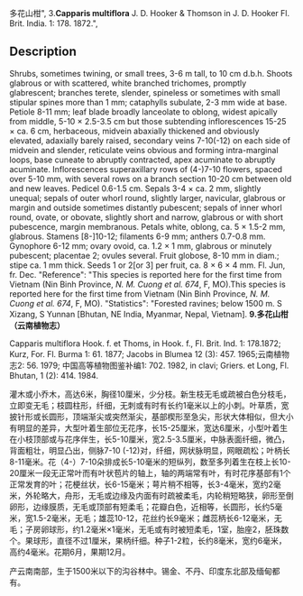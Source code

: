 多花山柑",
3.**Capparis multiflora** J. D. Hooker & Thomson in J. D. Hooker Fl. Brit. India. 1: 178. 1872.",

## Description
Shrubs, sometimes twining, or small trees, 3-6 m tall, to 10 cm d.b.h. Shoots glabrous or with scattered, white branched trichomes, promptly glabrescent; branches terete, slender, spineless or sometimes with small stipular spines more than 1 mm; cataphylls subulate, 2-3 mm wide at base. Petiole 8-11 mm; leaf blade broadly lanceolate to oblong, widest apically from middle, 5-10 × 2.5-3.5 cm but those subtending inflorescences 15-25 × ca. 6 cm, herbaceous, midvein abaxially thickened and obviously elevated, adaxially barely raised, secondary veins 7-10(-12) on each side of midvein and slender, reticulate veins obvious and forming intra-marginal loops, base cuneate to abruptly contracted, apex acuminate to abruptly acuminate. Inflorescences superaxillary rows of (4-)7-10 flowers, spaced over 5-10 mm, with several rows on a branch section 10-20 cm between old and new leaves. Pedicel 0.6-1.5 cm. Sepals 3-4 × ca. 2 mm, slightly unequal; sepals of outer whorl round, slightly larger, navicular, glabrous or margin and outside sometimes distantly pubescent; sepals of inner whorl round, ovate, or obovate, slightly short and narrow, glabrous or with short pubescence, margin membranous. Petals white, oblong, ca. 5 × 1.5-2 mm, glabrous. Stamens [8-]10-12; filaments 6-9 mm; anthers 0.7-0.8 mm. Gynophore 6-12 mm; ovary ovoid, ca. 1.2 × 1 mm, glabrous or minutely pubescent; placentae 2; ovules several. Fruit globose, 8-10 mm in diam.; stipe ca. 1 mm thick. Seeds 1 or 2[or 3] per fruit, ca. 8 × 6 × 4 mm. Fl. Jun, fr. Dec.
  "Reference": "This species is reported here for the first time from Vietnam (Nin Binh Province, *N. M. Cuong et al. 674*, F, MO).This species is reported here for the first time from Vietnam (Nin Binh Province, *N. M. Cuong et al. 674*, F, MO).
  "Statistics": "Forested ravines; below 1500 m. S Xizang, S Yunnan [Bhutan, NE India, Myanmar, Nepal, Vietnam].
**9.多花山柑（云南植物志）**

Capparis multiflora Hook. f. et Thoms, in Hook. f., Fl. Brit. Ind. 1: 178.1872; Kurz, For. Fl. Burma 1: 61. 1877; Jacobs in Blumea 12 (3): 457. 1965;云南植物志2: 56. 1979; 中国高等植物图鉴补编1: 702. 1982, in clavi; Griers. et Long, Fl. Bhutan, 1 (2): 414. 1984.

灌木或小乔木，高达6米，胸径10厘米，少分枝。新生枝无毛或疏被白色分枝毛，立即变无毛；枝圆柱形，纤细，无刺或有时有长约1毫米以上的小刺。叶草质，宽披针形或长圆形，顶端渐尖或突然渐尖，基部楔形至急尖，形状大体相似，但大小有明显的差异，大型叶着生部位无花序，长15-25厘米，宽达6厘米，小型叶着生在小枝顶部或与花序伴生，长5-10厘米，宽2.5-3.5厘米，中脉表面纤细，微凸，背面粗壮，明显凸出，侧脉7-10 (-12)对，纤细，网状脉明显，网眼疏松；叶柄长8-11毫米。花（4-）7-10朵排成长5-10毫米的短纵列，数至多列着生在枝上长10-20厘米一段无正常叶而有叶状苞片的轴上，轴的两端常有叶，有时花序基部有1个正常发育的叶；花梗丝状，长6-15毫米；萼片稍不相等，长3-4毫米，宽约2毫米，外轮略大，舟形，无毛或边缘及内面有时疏被柔毛，内轮稍短略狭，卵形至倒卵形，边缘膜质，无毛或顶部有短柔毛；花瓣白色，近相等，长圆形，长约5毫米，宽1.5-2毫米，无毛；雄蕊10-12，花丝约长9毫米；雌蕊柄长6-12毫米，无毛；子房卵球形，约1.2毫米×1毫米，无毛或有时被短柔毛，1室，胎座2，胚珠数个。果球形，直径不过1厘米，果柄纤细。种子1-2粒，长约8毫米，宽约6毫米，高约4毫米。花期6月，果期12月。

产云南南部，生于1500米以下的沟谷林中。锡金、不丹、印度东北部及缅甸都有。
